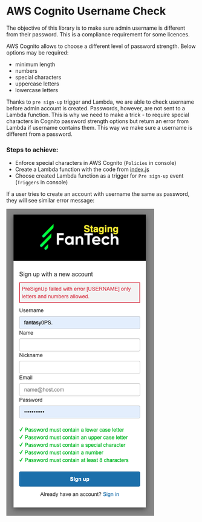 # AWS Cognito Username Check

The objective of this library is to make sure admin username is different
from their password. This is a compliance requirement for some licences.

AWS Cognito allows to choose a different level of password strength. Below options may be required:
- minimum length
- numbers
- special characters
- uppercase letters
- lowercase letters

Thanks to `pre sign-up` trigger and Lambda, we are able to check username
before admin account is created. 
Passwords, however, are not sent to a Lambda function. This is why we need to make
a trick - to require special characters in Cognito password strength options
but return an error from Lambda if username contains them.
This way we make sure a username is different from a password.

### Steps to achieve:
- Enforce special characters in AWS Cognito (`Policies` in console)
- Create a Lambda function with the code from [index.js](index.js)
- Choose created Lambda function as a trigger for `Pre sign-up` event (`Triggers` in console)

If a user tries to create an account with username the same as password, they will see similar error message:

![sing up error](cognito-error-message.png)
